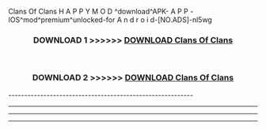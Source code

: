  Clans Of Clans  H A P P Y M O D ^download^APK- A P P -IOS^mod^premium^unlocked-for A n d r o i d-[NO.ADS]-nl5wg



<div align="center">

<h3>DOWNLOAD 1 >>>>>> <a href="https://en-mod.web.app/?en= Clans Of Clans ">DOWNLOAD Clans Of Clans  </a></h3><br>

<h3>DOWNLOAD 2 >>>>>> <a href="https://en-mod.web.app/?en= Clans Of Clans ">DOWNLOAD Clans Of Clans  </a></h3>

</div>
----------------------------------------------------------

----------------------------------------------------------

----------------------------------------------------------

----------------------------------------------------------



